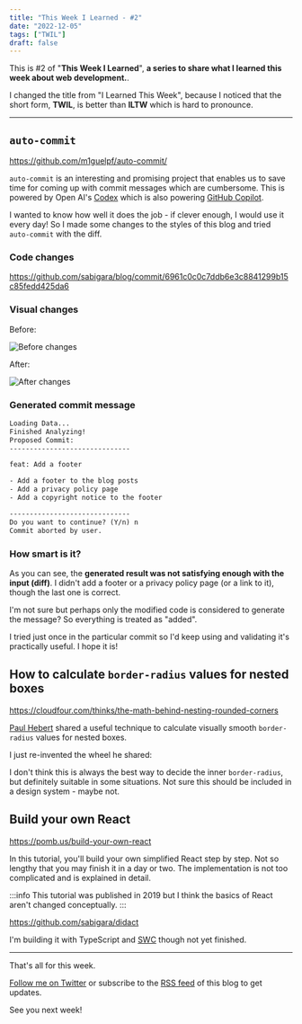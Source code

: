 ```yaml
---
title: "This Week I Learned - #2"
date: "2022-12-05"
tags: ["TWIL"]
draft: false
---
```


This is #2 of "**This Week I Learned**", **a series to share what I learned this week about web development.**.

I changed the title from "I Learned This Week", because I noticed that the short form, **TWIL**, is better than **ILTW** which is hard to pronounce.

---

## `auto-commit`

https://github.com/m1guelpf/auto-commit/

`auto-commit` is an interesting and promising project that enables us to save time for coming up with commit messages which are cumbersome. This is powered by Open AI's [Codex](https://openai.com/blog/openai-codex/) which is also powering [GitHub Copilot](https://github.com/features/copilot/).

I wanted to know how well it does the job - if clever enough, I would use it every day! So I made some changes to the styles of this blog and tried `auto-commit` with the diff.

### Code changes

https://github.com/sabigara/blog/commit/6961c0c0c7ddb6e3c8841299b15c85fedd425da6

### Visual changes

Before:

![Before changes](/static/images/blog/iltw/2/footer-before.png)

After:

![After changes](/static/images/blog/iltw/2/footer-after.png)

### Generated commit message

```txt
Loading Data...
Finished Analyzing!
Proposed Commit:
------------------------------

feat: Add a footer

- Add a footer to the blog posts
- Add a privacy policy page
- Add a copyright notice to the footer

------------------------------
Do you want to continue? (Y/n) n
Commit aborted by user.
```

### How smart is it?

As you can see, the **generated result was not satisfying enough with the input (diff)**. I didn't add a footer or a privacy policy page (or a link to it), though the last one is correct.

I'm not sure but perhaps only the modified code is considered to generate the message? So everything is treated as "added".

I tried just once in the particular commit so I'd keep using and validating it's practically useful. I hope it is!

## How to calculate `border-radius` values for nested boxes

https://cloudfour.com/thinks/the-math-behind-nesting-rounded-corners

[Paul Hebert](https://cloudfour.com/is/paul/) shared a useful technique to calculate visually smooth `border-radius` values for nested boxes.

I just re-invented the wheel he shared:

<BorderRadiusCalculator />

I don't think this is always the best way to decide the inner `border-radius`, but definitely suitable in some situations. Not sure this should be included in a design system - maybe not.

## Build your own React

https://pomb.us/build-your-own-react

In this tutorial, you'll build your own simplified React step by step. Not so lengthy that you may finish it in a day or two. The implementation is not too complicated and is explained in detail.

:::info
This tutorial was published in 2019 but I think the basics of React aren't changed conceptually.
:::

https://github.com/sabigara/didact

I'm building it with TypeScript and [SWC](https://swc.rs/) though not yet finished.

---

That's all for this week.

[Follow me on Twitter](https://twitter.com/MatsuraYuma) or subscribe to the [RSS feed](/feed.xml) of this blog to get updates.

See you next week!
